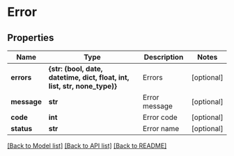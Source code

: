 # Error


## Properties
Name | Type | Description | Notes
------------ | ------------- | ------------- | -------------
**errors** | **{str: (bool, date, datetime, dict, float, int, list, str, none_type)}** | Errors | [optional] 
**message** | **str** | Error message | [optional] 
**code** | **int** | Error code | [optional] 
**status** | **str** | Error name | [optional] 

[[Back to Model list]](../README.md#documentation-for-models) [[Back to API list]](../README.md#documentation-for-api-endpoints) [[Back to README]](../README.md)


